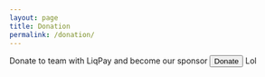 ```yaml
---
layout: page
title: Donation
permalink: /donation/
---
```

Donate to team with LiqPay and become our sponsor
<input type="button" value="Donate" onclick="window.open('https://www.liqpay.ua/checkout/i9399165904')" />
Lol


